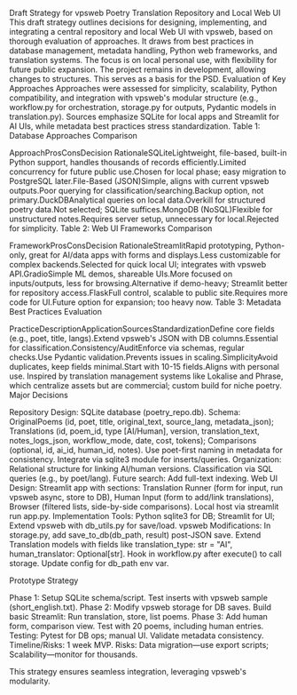 Draft Strategy for vpsweb Poetry Translation Repository and Local Web UI
This draft strategy outlines decisions for designing, implementing, and integrating a central repository and local Web UI with vpsweb, based on thorough evaluation of approaches. It draws from best practices in database management, metadata handling, Python web frameworks, and translation systems. The focus is on local personal use, with flexibility for future public expansion. The project remains in development, allowing changes to structures. This serves as a basis for the PSD.
Evaluation of Key Approaches
Approaches were assessed for simplicity, scalability, Python compatibility, and integration with vpsweb's modular structure (e.g., workflow.py for orchestration, storage.py for outputs, Pydantic models in translation.py). Sources emphasize SQLite for local apps and Streamlit for AI UIs, while metadata best practices stress standardization.
Table 1: Database Approaches Comparison



































ApproachProsConsDecision RationaleSQLiteLightweight, file-based, built-in Python support, handles thousands of records efficiently.Limited concurrency for future public use.Chosen for local phase; easy migration to PostgreSQL later.File-Based (JSON)Simple, aligns with current vpsweb outputs.Poor querying for classification/searching.Backup option, not primary.DuckDBAnalytical queries on local data.Overkill for structured poetry data.Not selected; SQLite suffices.MongoDB (NoSQL)Flexible for unstructured notes.Requires server setup, unnecessary for local.Rejected for simplicity.
Table 2: Web UI Frameworks Comparison





























FrameworkProsConsDecision RationaleStreamlitRapid prototyping, Python-only, great for AI/data apps with forms and displays.Less customizable for complex backends.Selected for quick local UI; integrates with vpsweb API.GradioSimple ML demos, shareable UIs.More focused on inputs/outputs, less for browsing.Alternative if demo-heavy; Streamlit better for repository access.FlaskFull control, scalable to public site.Requires more code for UI.Future option for expansion; too heavy now.
Table 3: Metadata Best Practices Evaluation





























PracticeDescriptionApplicationSourcesStandardizationDefine core fields (e.g., poet, title, langs).Extend vpsweb's JSON with DB columns.Essential for classification.Consistency/AuditEnforce via schemas, regular checks.Use Pydantic validation.Prevents issues in scaling.SimplicityAvoid duplicates, keep fields minimal.Start with 10-15 fields.Aligns with personal use.
Inspired by translation management systems like Lokalise and Phrase, which centralize assets but are commercial; custom build for niche poetry.
Major Decisions

Repository Design: SQLite database (poetry_repo.db). Schema: OriginalPoems (id, poet, title, original_text, source_lang, metadata_json); Translations (id, poem_id, type [AI/Human], version, translation_text, notes_logs_json, workflow_mode, date, cost, tokens); Comparisons (optional, id, ai_id, human_id, notes). Use poet-first naming in metadata for consistency. Integrate via sqlite3 module for inserts/queries.
Organization: Relational structure for linking AI/human versions. Classification via SQL queries (e.g., by poet/lang). Future search: Add full-text indexing.
Web UI Design: Streamlit app with sections: Translation Runner (form for input, run vpsweb async, store to DB), Human Input (form to add/link translations), Browser (filtered lists, side-by-side comparisons). Local host via streamlit run app.py.
Implementation Tools: Python sqlite3 for DB; Streamlit for UI; Extend vpsweb with db_utils.py for save/load.
vpsweb Modifications: In storage.py, add save_to_db(db_path, result) post-JSON save. Extend Translation models with fields like translation_type: str = "AI", human_translator: Optional[str]. Hook in workflow.py after execute() to call storage. Update config for db_path env var.

Prototype Strategy

Phase 1: Setup SQLite schema/script. Test inserts with vpsweb sample (short_english.txt).
Phase 2: Modify vpsweb storage for DB saves. Build basic Streamlit: Run translation, store, list poems.
Phase 3: Add human form, comparison view. Test with 20 poems, including human entries.
Testing: Pytest for DB ops; manual UI. Validate metadata consistency.
Timeline/Risks: 1 week MVP. Risks: Data migration—use export scripts; Scalability—monitor for thousands.

This strategy ensures seamless integration, leveraging vpsweb's modularity.